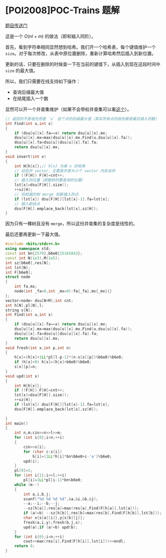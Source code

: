 # [POI2008]POC-Trains 题解

[题目传送门](https://www.luogu.com.cn/problem/P3471)

这是一个 $O(nl+m)$ 的做法（即和输入同阶）。

首先，看到字符串相同显然想到哈希。我们开一个哈希表，每个键值维护一个 `size`。对于每次修改，从表中原位置删除，重新计算哈希然后插入到新位置。

更新的话，只要在删除的时候查一下在当前的键值下，从插入到现在这段时间中 `size` 的最大值。

所以，我们只需要在线支持如下操作：

- 查询后缀最大值
- 在结尾插入一个数

显然可以开一个并查集维护（如果不会带权并查集可以看[这个](https://www.luogu.com.cn/blog/374433/union-find)）。

```cpp
// 返回的不是祖先而是 `x` 这个点的后缀最大值（其实所有点的祖先都是最后插入的数）
int Find(int u,int x)
{
    if (dsu[u][x].fa==x) return dsu[u][x].mx;
    dsu[u][x].mx=max(dsu[u][x].mx,Find(u,dsu[u][x].fa));
    dsu[u][x].fa=dsu[u][dsu[u][x].fa].fa;
    return dsu[u][x].mx;
}
void insert(int x)
{
    int H{h[x]};// h[x] 为串 x 的哈希
    // 动态开 vector，主要是开表大小个 vector 内存会炸
    if (!F[H]) F[H]=cnt++;
    // 插入的位置（即删除时要查询的位置）
    lst[x]=dsu[F[H]].size();
    ++sz[H];
    // 将前面的树 merge 到新插入的点
    if (lst[x]) dsu[F[H]][lst[x]-1].fa=lst[x];
    // 插入新结点
    dsu[F[H]].emplace_back(lst[x],sz[H]);
}
```

因为只有一棵树且没有 `merge`，所以这份并查集的复杂度是线性的。

最后还要再更新一下最大值。

```cpp
#include <bits/stdc++.h>
using namespace std;
const int bn{2579},b6e0{25165843};
const int N(1e3),M(1e5);
int sz[b6e0],res[N];
int lst[N];
int F[b6e0];
struct node
{
	int fa,mx;
	node(int _fa=0,int _mx=0):fa{_fa},mx{_mx}{}
};
vector<node> dsu[N+M];int cnt;
int h[N],pl[N],l;
string s[N];
int Find(int u,int x)
{
	if (dsu[u][x].fa==x) return dsu[u][x].mx;
	dsu[u][x].mx=max(dsu[u][x].mx,Find(u,dsu[u][x].fa));
	dsu[u][x].fa=dsu[u][dsu[u][x].fa].fa;
	return dsu[u][x].mx;
}
void fresh(int x,int p,int n)
{
    h[x]=(h[x]+1LL*pl[l-p-1]*(n-s[x][p])%b6e0)%b6e0;
    if (h[x]<0) h[x]=(h[x]+b6e0)%b6e0;
    s[x][p]=n;
}
void upd(int x)
{
	int H{h[x]};
	if (!F[H]) F[H]=cnt++;
	lst[x]=dsu[F[H]].size();
	++sz[H];
    if (lst[x]) dsu[F[H]][lst[x]-1].fa=lst[x];
	dsu[F[H]].emplace_back(lst[x],sz[H]);
	
}
int main()
{
    int n,m;cin>>n>>l>>m;
    for (int i{0};i<n;++i)
    {
        cin>>s[i];
        for (char c:s[i])
            h[i]=(1LL*h[i]*bn%b6e0+c-'a')%b6e0;
        upd(i); 
    }
    pl[0]=1;
    for (int i{1};i<=l;++i)
        pl[i]=1LL*pl[i-1]*bn%b6e0;
    while (m--)
    {
        int a,i,b,j;
        scanf("%d %d %d %d",&a,&i,&b,&j);
        --a;--i;--b;--j;
        --sz[h[a]];res[a]=max(res[a],Find(F[h[a]],lst[a]));
        if (a!=b) --sz[h[b]],res[b]=max(res[b],Find(F[h[b]],lst[b]));
        char x{s[a][i]},y{s[b][j]};
        fresh(a,i,y);fresh(b,j,x);
        upd(a);if (a!=b) upd(b);
    }
    for (int i{0};i<n;++i)
        cout<<max(res[i],Find(F[h[i]],lst[i]))<<endl;
    return 0;
}
```